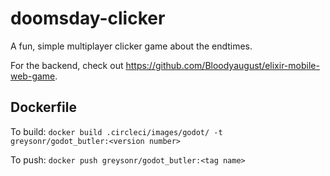 # doomsday-clicker

A fun, simple multiplayer clicker game about the endtimes.

For the backend, check out https://github.com/Bloodyaugust/elixir-mobile-web-game.

## Dockerfile

To build:
`docker build .circleci/images/godot/ -t greysonr/godot_butler:<version number>`

To push:
`docker push greysonr/godot_butler:<tag name>`
